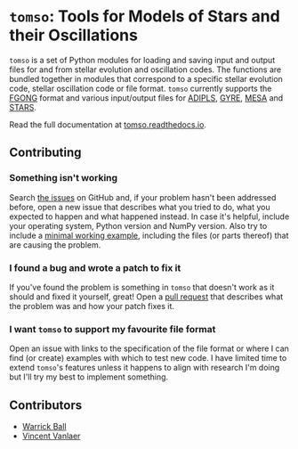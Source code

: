 # `tomso`: Tools for Models of Stars and their Oscillations

`tomso` is a set of Python modules for loading and saving input and
output files for and from stellar evolution and oscillation codes.
The functions are bundled together in modules that correspond to a
specific stellar evolution code, stellar oscillation code or file
format.  `tomso` currently supports the
[FGONG](http://www.astro.up.pt/corot/ntools/docs/CoRoT_ESTA_Files.pdf)
format and various input/output files for
[ADIPLS](http://users-phys.au.dk/jcd/adipack.n/),
[GYRE](https://gyre.readthedocs.io/),
[MESA](https://docs.mesastar.org) and
[STARS](https://www.ast.cam.ac.uk/~stars).

Read the full documentation at
[tomso.readthedocs.io](https://tomso.readthedocs.io).

## Contributing

### Something isn't working

Search [the issues](https://github.com/warrickball/tomso/issues?q=is%3Aissue)
on GitHub and, if your problem hasn't been addressed before, open a
new issue that describes what you tried to do, what you expected to
happen and what happened instead.  In case it's helpful, include your
operating system, Python version and NumPy version.  Also try to
include a [minimal working
example](https://stackoverflow.com/help/minimal-reproducible-example),
including the files (or parts thereof) that are causing the problem.

### I found a bug and wrote a patch to fix it

If you've found the problem is something in `tomso` that doesn't work as it
should and fixed it yourself, great!  Open a [pull request](https://github.com/warrickball/tomso/pulls)
that describes what the problem was and how your patch fixes it.

### I want `tomso` to support my favourite file format

Open an issue with links to the specification of the file format or
where I can find (or create) examples with which to test new code.  I
have limited time to extend `tomso`'s features unless it happens to
align with research I'm doing but I'll try my best to implement
something.

## Contributors
* [Warrick Ball](https://warrickball.gitlab.io)
* [Vincent Vanlaer](https://github.com/VincentVanlaer)
